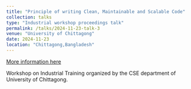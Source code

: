 ```yaml
---
title: "Principle of writing Clean, Maintainable and Scalable Code"
collection: talks
type: "Industrial workshop proceedings talk"
permalink: /talks/2024-11-23-talk-3
venue: "University of Chittagong"
date: 2024-11-23
location: "Chittagong,Bangladesh"
---
```


[More information here]([https://www.linkedin.com/feed/update/urn:li:activity:7281670430594056192/)

Workshop on Industrial Training organized by the CSE department of University of Chittagong.
